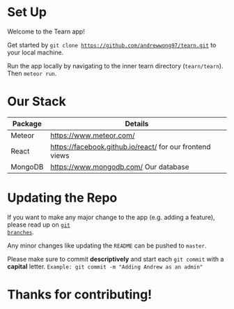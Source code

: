 # Set Up

Welcome to the Tearn app!

Get started by <code>git clone https://github.com/andrewwong97/tearn.git</code> to your local machine. 

Run the app locally by navigating to the inner tearn directory (<code>tearn/tearn</code>). Then <code>meteor run</code>. 

# Our Stack

| Package | Details |
|----|----|
| Meteor | https://www.meteor.com/ |
| React | https://facebook.github.io/react/ for our frontend views |
| MongoDB | https://www.mongodb.com/ Our database |

# Updating the Repo

If you want to make any major change to the app (e.g. adding a feature), please read up on <a href="https://www.atlassian.com/git/tutorials/using-branches"><code>git branches</code></a>.

Any minor changes like updating the <code>README</code> can be pushed to <code>master</code>.

Please make sure to commit <strong>descriptively</strong> and start each <code>git commit</code> with a <strong>capital</strong> letter. 
<code>Example: git commit -m "Adding Andrew as an admin"</code>

# Thanks for contributing!

